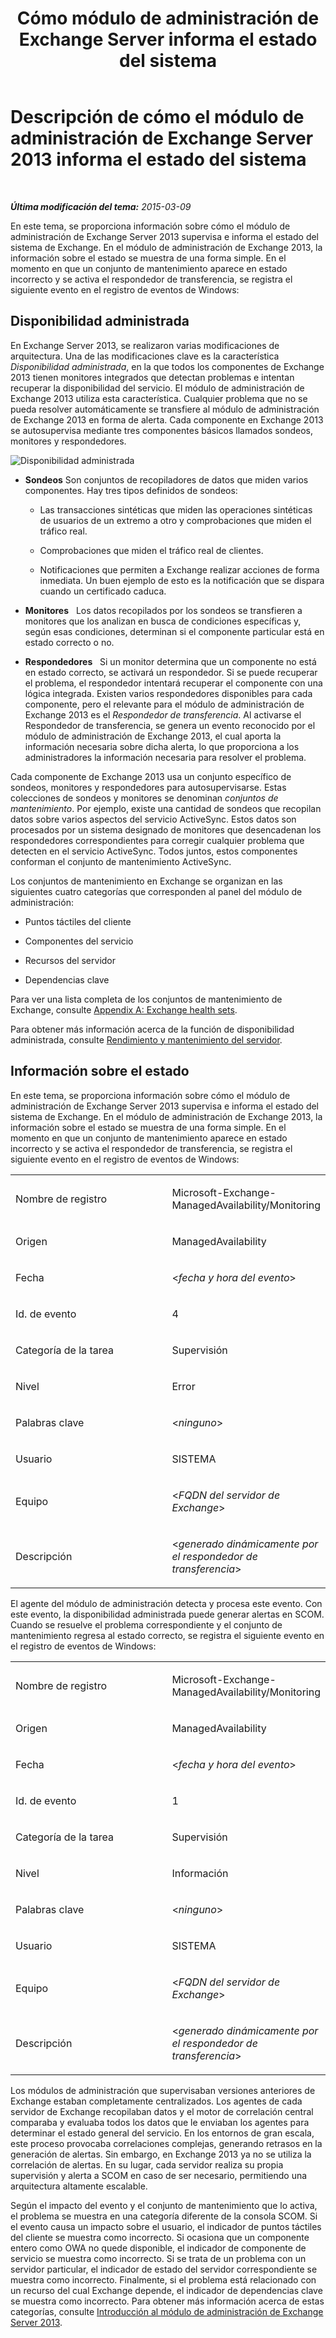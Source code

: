 ﻿---
title: Cómo módulo de administración de Exchange Server informa el estado del sistema
TOCTitle: Descripción de cómo el módulo de administración de Exchange Server 2013 informa el estado del sistema
ms:assetid: 6ca8847f-93fe-458d-bd43-7afad7fdd2f4
ms:mtpsurl: https://technet.microsoft.com/es-es/library/Dn195910(v=EXCHG.150)
ms:contentKeyID: 53181938
ms.date: 04/03/2015
mtps_version: v=EXCHG.150
ms.translationtype: HT
---

# Descripción de cómo el módulo de administración de Exchange Server 2013 informa el estado del sistema

 

_**Última modificación del tema:**   2015-03-09_

En este tema, se proporciona información sobre cómo el módulo de administración de Exchange Server 2013 supervisa e informa el estado del sistema de Exchange. En el módulo de administración de Exchange 2013, la información sobre el estado se muestra de una forma simple. En el momento en que un conjunto de mantenimiento aparece en estado incorrecto y se activa el respondedor de transferencia, se registra el siguiente evento en el registro de eventos de Windows:

## Disponibilidad administrada

En Exchange Server 2013, se realizaron varias modificaciones de arquitectura. Una de las modificaciones clave es la característica *Disponibilidad administrada*, en la que todos los componentes de Exchange 2013 tienen monitores integrados que detectan problemas e intentan recuperar la disponibilidad del servicio. El módulo de administración de Exchange 2013 utiliza esta característica. Cualquier problema que no se pueda resolver automáticamente se transfiere al módulo de administración de Exchange 2013 en forma de alerta. Cada componente en Exchange 2013 se autosupervisa mediante tres componentes básicos llamados sondeos, monitores y respondedores.

![Disponibilidad administrada](images/Dn195910.dd5febae-d05e-4089-a3f5-1691b2d9a3d7(EXCHG.150).png "Disponibilidad administrada")

  - **Sondeos** Son conjuntos de recopiladores de datos que miden varios componentes. Hay tres tipos definidos de sondeos:
    
      - Las transacciones sintéticas que miden las operaciones sintéticas de usuarios de un extremo a otro y comprobaciones que miden el tráfico real.
    
      - Comprobaciones que miden el tráfico real de clientes.
    
      - Notificaciones que permiten a Exchange realizar acciones de forma inmediata. Un buen ejemplo de esto es la notificación que se dispara cuando un certificado caduca.

  - **Monitores**   Los datos recopilados por los sondeos se transfieren a monitores que los analizan en busca de condiciones específicas y, según esas condiciones, determinan si el componente particular está en estado correcto o no.

  - **Respondedores**   Si un monitor determina que un componente no está en estado correcto, se activará un respondedor. Si se puede recuperar el problema, el respondedor intentará recuperar el componente con una lógica integrada. Existen varios respondedores disponibles para cada componente, pero el relevante para el módulo de administración de Exchange 2013 es el *Respondedor de transferencia*. Al activarse el Respondedor de transferencia, se genera un evento reconocido por el módulo de administración de Exchange 2013, el cual aporta la información necesaria sobre dicha alerta, lo que proporciona a los administradores la información necesaria para resolver el problema.

Cada componente de Exchange 2013 usa un conjunto específico de sondeos, monitores y respondedores para autosupervisarse. Estas colecciones de sondeos y monitores se denominan *conjuntos de mantenimiento*. Por ejemplo, existe una cantidad de sondeos que recopilan datos sobre varios aspectos del servicio ActiveSync. Estos datos son procesados por un sistema designado de monitores que desencadenan los respondedores correspondientes para corregir cualquier problema que detecten en el servicio ActiveSync. Todos juntos, estos componentes conforman el conjunto de mantenimiento ActiveSync.

Los conjuntos de mantenimiento en Exchange se organizan en las siguientes cuatro categorías que corresponden al panel del módulo de administración:

  - Puntos táctiles del cliente

  - Componentes del servicio

  - Recursos del servidor

  - Dependencias clave

Para ver una lista completa de los conjuntos de mantenimiento de Exchange, consulte [Appendix A: Exchange health sets](appendix-a-exchange-health-sets.md).

Para obtener más información acerca de la función de disponibilidad administrada, consulte [Rendimiento y mantenimiento del servidor](https://technet.microsoft.com/es-es/library/jj150551\(v=exchg.150\)).

## Información sobre el estado

En este tema, se proporciona información sobre cómo el módulo de administración de Exchange Server 2013 supervisa e informa el estado del sistema de Exchange. En el módulo de administración de Exchange 2013, la información sobre el estado se muestra de una forma simple. En el momento en que un conjunto de mantenimiento aparece en estado incorrecto y se activa el respondedor de transferencia, se registra el siguiente evento en el registro de eventos de Windows:


<table>
<colgroup>
<col style="width: 50%" />
<col style="width: 50%" />
</colgroup>
<tbody>
<tr class="odd">
<td><p>Nombre de registro</p></td>
<td><p>Microsoft-Exchange-ManagedAvailability/Monitoring</p></td>
</tr>
<tr class="even">
<td><p>Origen</p></td>
<td><p>ManagedAvailability</p></td>
</tr>
<tr class="odd">
<td><p>Fecha</p></td>
<td><p>&lt;<em>fecha y hora del evento</em>&gt;</p></td>
</tr>
<tr class="even">
<td><p>Id. de evento</p></td>
<td><p>4</p></td>
</tr>
<tr class="odd">
<td><p>Categoría de la tarea</p></td>
<td><p>Supervisión</p></td>
</tr>
<tr class="even">
<td><p>Nivel</p></td>
<td><p>Error</p></td>
</tr>
<tr class="odd">
<td><p>Palabras clave</p></td>
<td><p>&lt;<em>ninguno</em>&gt;</p></td>
</tr>
<tr class="even">
<td><p>Usuario</p></td>
<td><p>SISTEMA</p></td>
</tr>
<tr class="odd">
<td><p>Equipo</p></td>
<td><p>&lt;<em>FQDN del servidor de Exchange</em>&gt;</p></td>
</tr>
<tr class="even">
<td><p>Descripción</p></td>
<td><p>&lt;<em>generado dinámicamente por el respondedor de transferencia</em>&gt;</p></td>
</tr>
</tbody>
</table>


El agente del módulo de administración detecta y procesa este evento. Con este evento, la disponibilidad administrada puede generar alertas en SCOM. Cuando se resuelve el problema correspondiente y el conjunto de mantenimiento regresa al estado correcto, se registra el siguiente evento en el registro de eventos de Windows:


<table>
<colgroup>
<col style="width: 50%" />
<col style="width: 50%" />
</colgroup>
<tbody>
<tr class="odd">
<td><p>Nombre de registro</p></td>
<td><p>Microsoft-Exchange-ManagedAvailability/Monitoring</p></td>
</tr>
<tr class="even">
<td><p>Origen</p></td>
<td><p>ManagedAvailability</p></td>
</tr>
<tr class="odd">
<td><p>Fecha</p></td>
<td><p>&lt;<em>fecha y hora del evento</em>&gt;</p></td>
</tr>
<tr class="even">
<td><p>Id. de evento</p></td>
<td><p>1</p></td>
</tr>
<tr class="odd">
<td><p>Categoría de la tarea</p></td>
<td><p>Supervisión</p></td>
</tr>
<tr class="even">
<td><p>Nivel</p></td>
<td><p>Información</p></td>
</tr>
<tr class="odd">
<td><p>Palabras clave</p></td>
<td><p>&lt;<em>ninguno</em>&gt;</p></td>
</tr>
<tr class="even">
<td><p>Usuario</p></td>
<td><p>SISTEMA</p></td>
</tr>
<tr class="odd">
<td><p>Equipo</p></td>
<td><p>&lt;<em>FQDN del servidor de Exchange</em>&gt;</p></td>
</tr>
<tr class="even">
<td><p>Descripción</p></td>
<td><p>&lt;<em>generado dinámicamente por el respondedor de transferencia</em>&gt;</p></td>
</tr>
</tbody>
</table>


Los módulos de administración que supervisaban versiones anteriores de Exchange estaban completamente centralizados. Los agentes de cada servidor de Exchange recopilaban datos y el motor de correlación central comparaba y evaluaba todos los datos que le enviaban los agentes para determinar el estado general del servicio. En los entornos de gran escala, este proceso provocaba correlaciones complejas, generando retrasos en la generación de alertas. Sin embargo, en Exchange 2013 ya no se utiliza la correlación de alertas. En su lugar, cada servidor realiza su propia supervisión y alerta a SCOM en caso de ser necesario, permitiendo una arquitectura altamente escalable.

Según el impacto del evento y el conjunto de mantenimiento que lo activa, el problema se muestra en una categoría diferente de la consola SCOM. Si el evento causa un impacto sobre el usuario, el indicador de puntos táctiles del cliente se muestra como incorrecto. Si ocasiona que un componente entero como OWA no quede disponible, el indicador de componente de servicio se muestra como incorrecto. Si se trata de un problema con un servidor particular, el indicador de estado del servidor correspondiente se muestra como incorrecto. Finalmente, si el problema está relacionado con un recurso del cual Exchange depende, el indicador de dependencias clave se muestra como incorrecto. Para obtener más información acerca de estas categorías, consulte [Introducción al módulo de administración de Exchange Server 2013](getting-started-with-exchange-server-2013-management-pack.md).

